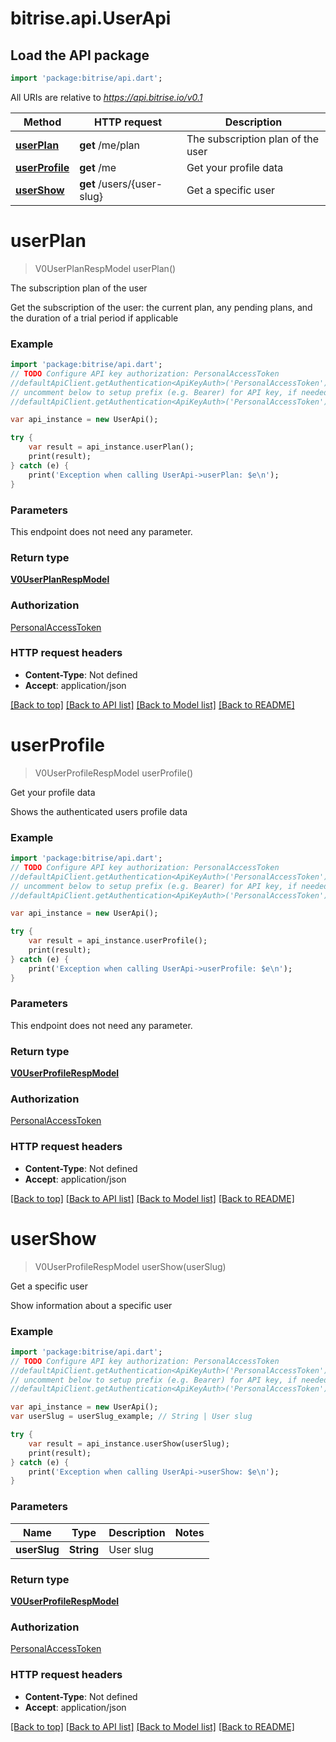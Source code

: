 # bitrise.api.UserApi

## Load the API package
```dart
import 'package:bitrise/api.dart';
```

All URIs are relative to *https://api.bitrise.io/v0.1*

Method | HTTP request | Description
------------- | ------------- | -------------
[**userPlan**](UserApi.md#userplan) | **get** /me/plan | The subscription plan of the user
[**userProfile**](UserApi.md#userprofile) | **get** /me | Get your profile data
[**userShow**](UserApi.md#usershow) | **get** /users/{user-slug} | Get a specific user


# **userPlan**
> V0UserPlanRespModel userPlan()

The subscription plan of the user

Get the subscription of the user: the current plan, any pending plans, and the duration of a trial period if applicable

### Example 
```dart
import 'package:bitrise/api.dart';
// TODO Configure API key authorization: PersonalAccessToken
//defaultApiClient.getAuthentication<ApiKeyAuth>('PersonalAccessToken').apiKey = 'YOUR_API_KEY';
// uncomment below to setup prefix (e.g. Bearer) for API key, if needed
//defaultApiClient.getAuthentication<ApiKeyAuth>('PersonalAccessToken').apiKeyPrefix = 'Bearer';

var api_instance = new UserApi();

try { 
    var result = api_instance.userPlan();
    print(result);
} catch (e) {
    print('Exception when calling UserApi->userPlan: $e\n');
}
```

### Parameters
This endpoint does not need any parameter.

### Return type

[**V0UserPlanRespModel**](V0UserPlanRespModel.md)

### Authorization

[PersonalAccessToken](../README.md#PersonalAccessToken)

### HTTP request headers

 - **Content-Type**: Not defined
 - **Accept**: application/json

[[Back to top]](#) [[Back to API list]](../README.md#documentation-for-api-endpoints) [[Back to Model list]](../README.md#documentation-for-models) [[Back to README]](../README.md)

# **userProfile**
> V0UserProfileRespModel userProfile()

Get your profile data

Shows the authenticated users profile data

### Example 
```dart
import 'package:bitrise/api.dart';
// TODO Configure API key authorization: PersonalAccessToken
//defaultApiClient.getAuthentication<ApiKeyAuth>('PersonalAccessToken').apiKey = 'YOUR_API_KEY';
// uncomment below to setup prefix (e.g. Bearer) for API key, if needed
//defaultApiClient.getAuthentication<ApiKeyAuth>('PersonalAccessToken').apiKeyPrefix = 'Bearer';

var api_instance = new UserApi();

try { 
    var result = api_instance.userProfile();
    print(result);
} catch (e) {
    print('Exception when calling UserApi->userProfile: $e\n');
}
```

### Parameters
This endpoint does not need any parameter.

### Return type

[**V0UserProfileRespModel**](V0UserProfileRespModel.md)

### Authorization

[PersonalAccessToken](../README.md#PersonalAccessToken)

### HTTP request headers

 - **Content-Type**: Not defined
 - **Accept**: application/json

[[Back to top]](#) [[Back to API list]](../README.md#documentation-for-api-endpoints) [[Back to Model list]](../README.md#documentation-for-models) [[Back to README]](../README.md)

# **userShow**
> V0UserProfileRespModel userShow(userSlug)

Get a specific user

Show information about a specific user

### Example 
```dart
import 'package:bitrise/api.dart';
// TODO Configure API key authorization: PersonalAccessToken
//defaultApiClient.getAuthentication<ApiKeyAuth>('PersonalAccessToken').apiKey = 'YOUR_API_KEY';
// uncomment below to setup prefix (e.g. Bearer) for API key, if needed
//defaultApiClient.getAuthentication<ApiKeyAuth>('PersonalAccessToken').apiKeyPrefix = 'Bearer';

var api_instance = new UserApi();
var userSlug = userSlug_example; // String | User slug

try { 
    var result = api_instance.userShow(userSlug);
    print(result);
} catch (e) {
    print('Exception when calling UserApi->userShow: $e\n');
}
```

### Parameters

Name | Type | Description  | Notes
------------- | ------------- | ------------- | -------------
 **userSlug** | **String**| User slug | 

### Return type

[**V0UserProfileRespModel**](V0UserProfileRespModel.md)

### Authorization

[PersonalAccessToken](../README.md#PersonalAccessToken)

### HTTP request headers

 - **Content-Type**: Not defined
 - **Accept**: application/json

[[Back to top]](#) [[Back to API list]](../README.md#documentation-for-api-endpoints) [[Back to Model list]](../README.md#documentation-for-models) [[Back to README]](../README.md)


